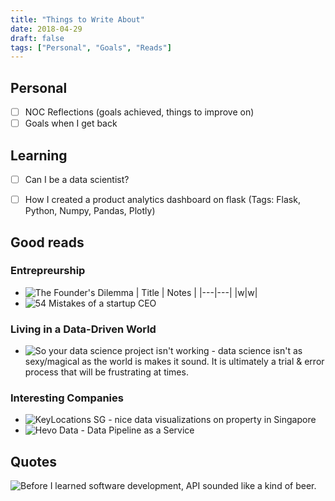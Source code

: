 ```yaml
---
title: "Things to Write About"
date: 2018-04-29
draft: false
tags: ["Personal", "Goals", "Reads"]
---
```


## Personal
- [ ] NOC Reflections (goals achieved, things to improve on)
- [ ] Goals when I get back 

## Learning
- [ ] Can I be a data scientist? 
- [ ] How I created a product analytics dashboard on flask (Tags: Flask, Python, Numpy, Pandas, Plotly)


## Good reads

### Entrepreurship
- ![The Founder's Dilemma][E1]
| Title | Notes |
|---|---|
|w|w|
- ![54 Mistakes of a startup CEO][E2]

### Living in a Data-Driven World
- ![So your data science project isn't working][D1] - data science isn't as sexy/magical as the world is makes it sound. It is ultimately a trial & error process that will be frustrating at times.

### Interesting Companies
- ![KeyLocations SG](https://keylocation.sg/) - nice data visualizations on property in Singapore
- ![Hevo Data](https://titoit.com/?ref=producthunt) -  Data Pipeline as a Service

## Quotes
![Before I learned software development, API sounded like a kind of beer.](https://medium.freecodecamp.org/what-is-an-api-in-english-please-b880a3214a82)

[E1]: https://hbr.org/2008/02/the-founders-dilemma
[E2]: https://www.cbinsights.com/research/team-blog/startup-ceo-screwups/
[D1]: https://medium.com/@skyetetra/so-your-data-science-project-isnt-working-7bf57e3f12f1

